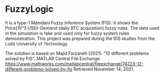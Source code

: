 # FuzzyLogic
It is a type-1 Mamdani Fuzzy Inference System (FIS).
It shows the Price(10^3 USD)-Demand (daily BTC acquisition) fuzzy rules.
The data used in the simulation is fake and used only for fuzzy system rules demonstration.
This project was prepared during the IDS studies from the Lodz University of Technology.

The solution is based on Majid Farzaneh (2021).
"12 different problems solved by FIS", MATLAB Central File Exchange.
https://www.mathworks.com/matlabcentral/fileexchange/74223-12-different-problems-solved-by-fis
Retrieved November 14, 2021.
